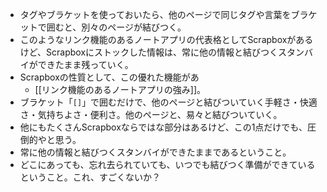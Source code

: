 - タグやブラケットを使っておいたら、他のページで同じタグや言葉をブラケットで囲むと、別々のページが結びつく。
- このようなリンク機能のあるノートアプリの代表格としてScrapboxがあるけど、Scrapboxにストックした情報は、常に他の情報と結びつくスタンバイができたまま残っていく。
- Scrapboxの性質として、この優れた機能があ
	- [[リンク機能のあるノートアプリの強み]]。
- ブラケット「`[]`」で囲むだけで、他のページと結びついていく手軽さ・快適さ・気持ちよさ・便利さ。他のページと、易々と結びついていく。
- 他にもたくさんScrapboxならではな部分はあるけど、この1点だけでも、圧倒的やと思う。
- 常に他の情報と結びつくスタンバイができたままであるということ。
- どこにあっても、忘れ去られていても、いつでも結びつく準備ができているということ。これ、すごくないか？